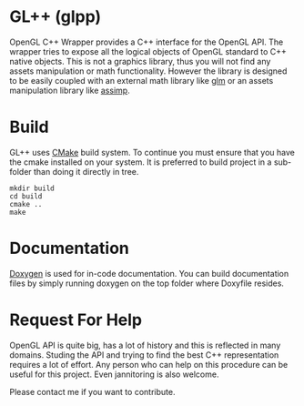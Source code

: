 GL++ (glpp)
===========

OpenGL C++ Wrapper provides a C++ interface for the OpenGL API. The wrapper tries to expose all the logical objects of OpenGL standard to C++ native objects. This is not a graphics library, thus you will not find any assets manipulation or math functionality. However the library is designed to be easily coupled with an external math library like [glm](http://glm.g-truc.net/) or an assets manipulation library like [assimp](http://assimp.sourceforge.net/).


Build
=====

GL++ uses [CMake](http://www.cmake.org/) build system. To continue you must ensure that you have the cmake installed on your system. It is preferred to build project in a sub-folder than doing it directly in tree.

    mkdir build
    cd build
    cmake ..
    make

Documentation
=============

[Doxygen](http://www.stack.nl/~dimitri/doxygen) is used for in-code documentation. You can build documentation files by simply running doxygen on the top folder where Doxyfile resides.

Request For Help
================

OpenGL API is quite big, has a lot of history and this is reflected in many domains. Studing the API and trying to find the best C++ representation requires a lot of effort. Any person who can help on this procedure can be useful for this project. Even jannitoring is also welcome.

Please contact me if you want to contribute.

